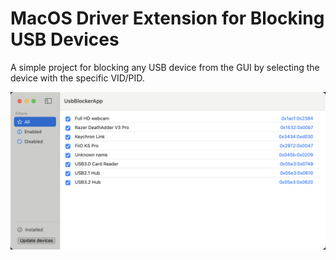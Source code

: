 # MacOS Driver Extension for Blocking USB Devices

A simple project for blocking any USB device from the GUI by selecting the device with the specific VID/PID.

![alt text](https://github.com/GnatenkoV/UsbBlockerApp/blob/main/img/image.png?raw=true)
